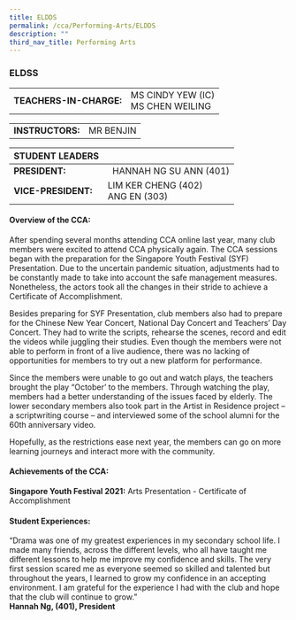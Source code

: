 ```yaml
---
title: ELDDS
permalink: /cca/Performing-Arts/ELDDS
description: ""
third_nav_title: Performing Arts
---
```

### ELDSS

|  	|  	|
|---	|---	|
| **TEACHERS-IN-CHARGE:** 	| MS CINDY YEW (IC) <br> MS CHEN WEILING 	|

|  	|  	|
|---	|---	|
| **INSTRUCTORS:** 	| MR BENJIN 	|

| STUDENT LEADERS 	|  	|
|---	|---	|
| **PRESIDENT:** 	|   HANNAH NG SU ANN (401)	|
| **VICE-PRESIDENT:** 	| LIM KER CHENG (402) <br> ANG EN (303) 	| 


#### Overview of the CCA:

After spending several months attending CCA online last year, many club members were excited to attend CCA physically again. The CCA sessions began with the preparation for the Singapore Youth Festival (SYF) Presentation. Due to the uncertain pandemic situation, adjustments had to be constantly made to take into account the safe management measures. Nonetheless, the actors took all the changes in their stride to achieve a Certificate of Accomplishment. 

Besides preparing for SYF Presentation, club members also had to prepare for the Chinese New Year Concert, National Day Concert and Teachers’ Day Concert. They had to write the scripts, rehearse the scenes, record and edit the videos while juggling their studies. Even though the members were not able to perform in front of a live audience, there was no lacking of opportunities for members to try out a new platform for performance.

Since the members were unable to go out and watch plays, the teachers brought the play “October’ to the members. Through watching the play, members had a better understanding of the issues faced by elderly. The lower secondary members also took part in the Artist in Residence project – a scriptwriting course – and interviewed some of the school alumni for the 60th anniversary video.

Hopefully, as the restrictions ease next year, the members can go on more learning journeys and interact more with the community.

  

#### Achievements of the CCA:

**Singapore Youth Festival 2021:** Arts Presentation - Certificate of Accomplishment

  

#### Student Experiences:

“Drama was one of my greatest experiences in my secondary school life. I made many friends, across the different levels, who all have taught me different lessons to help me improve my confidence and skills. The very first session scared me as everyone seemed so skilled and talented but throughout the years, I learned to grow my confidence in an accepting environment. I am grateful for the experience I had with the club and hope that the club will continue to grow.”
<br> **Hannah Ng, (401), President**